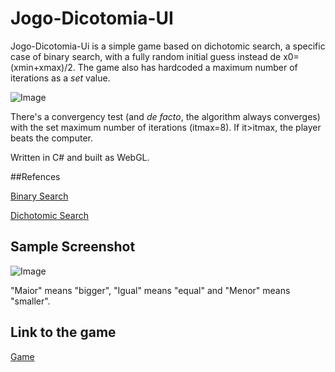 # Jogo-Dicotomia-UI

Jogo-Dicotomia-Ui is a simple game based on dichotomic search, a specific case of binary search, with a fully random initial guess instead de x0=(xmin+xmax)/2. The game also has hardcoded a maximum number of iterations as a *set* value.

![Image](https://upload.wikimedia.org/wikipedia/commons/thumb/c/ca/Morse_code_tree3.png/800px-Morse_code_tree3.png)

There's a convergency test (and *de facto*, the algorithm always converges) with the set maximum number of iterations (itmax=8). If it>itmax, the player beats the computer.


Written in C# and built as WebGL.


##Refences

[Binary Search](https://en.wikipedia.org/wiki/Binary_search_algorithm)


[Dichotomic Search](https://en.wikipedia.org/wiki/Dichotomic_search)


## Sample Screenshot

![Image](https://jacobsalzberg.github.io/db/static/dicotomia.png)

"Maior" means "bigger", "Igual" means "equal" and "Menor" means "smaller".

## Link to the game

[Game](https://jacobsalzberg.github.io/Jogo-Dicotomia-UI/)

